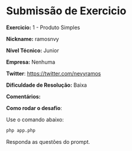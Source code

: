 # Submissão de Exercicio

**Exercicio:** 1 - Produto Simples

**Nickname:** ramosnvy

**Nível Técnico:**  Junior

**Empresa:** Nenhuma

**Twitter**: https://twitter.com/nevyramos

**Dificuldade de Resolução:**  Baixa

**Comentários:**

**Como rodar o desafio**:

Use o comando abaixo:
```bash
php app.php 
```
Responda as questões do prompt.
